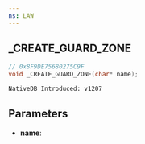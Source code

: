 ```yaml
---
ns: LAW
---
```

## _CREATE_GUARD_ZONE

```c
// 0x8F9DE75680275C9F
void _CREATE_GUARD_ZONE(char* name);
```

```
NativeDB Introduced: v1207
```

## Parameters
* **name**:
